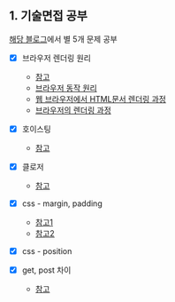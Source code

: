 ## 1. 기술면접 공부
[해당 블로그](https://realmojo.tistory.com/300)에서 별 5개 문제 공부
- [x] 브라우저 렌더링 원리
  - [참고](https://d2.naver.com/helloworld/59361)
  - [브라우저 동작 원리](https://velog.io/@ppohee/%EB%B8%8C%EB%9D%BC%EC%9A%B0%EC%A0%80-%EB%8F%99%EC%9E%91-%EC%9B%90%EB%A6%AC)
  - [웹 브라우저에서 HTML문서 렌더링 과정](https://jeong-pro.tistory.com/90)
  - [브라우저의 렌더링 과정](https://velog.io/@st2702/%EB%B8%8C%EB%9D%BC%EC%9A%B0%EC%A0%80%EC%9D%98-%EB%A0%8C%EB%8D%94%EB%A7%81-%EA%B3%BC%EC%A0%95)
  
- [X] 호이스팅
  - [참고](https://gmlwjd9405.github.io/2019/04/22/javascript-hoisting.html)

- [x] 클로저
  - [참고](https://hyunseob.github.io/2016/08/30/javascript-closure/)
  
- [x] css - margin, padding
  - [참고1](https://www.w3schools.com/css/css_margin.asp)
  - [참고2](https://www.w3schools.com/css/css_padding.asp)
  
- [x] css - position
  
- [x] get, post 차이
  - [참고](https://www.w3schools.com/tags/ref_httpmethods.asp)
  
<br/>

